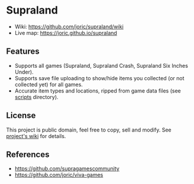 # Supraland

* Wiki: https://github.com/joric/supraland/wiki
* Live map: https://joric.github.io/supraland

## Features

* Supports all games (Supraland, Supraland Crash, Supraland Six Inches Under).
* Supports save file uploading to show/hide items you collected (or not collected yet) for all games.
* Accurate item types and locations, ripped from game data files (see [scripts](https://github.com/joric/supraland/tree/main/scripts) directory).

## License

This project is public domain, feel free to copy, sell and modify. See [project's wiki](https://github.com/joric/supraland/wiki) for details.

## References

* https://github.com/supragamescommunity
* https://github.com/joric/viva-games
